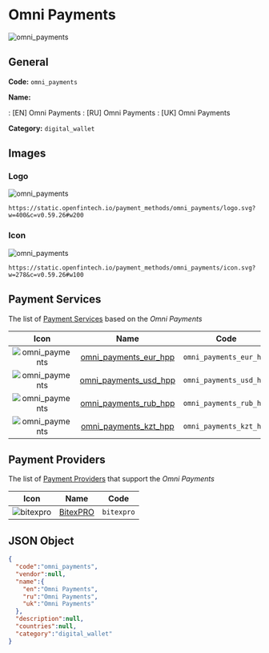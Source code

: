 
# Omni Payments 
![omni_payments](https://static.openfintech.io/payment_methods/omni_payments/logo.svg?w=400&c=v0.59.26#w200)  

## General 
**Code:** `omni_payments` 
 
**Name:** 
 
:	[EN] Omni Payments 
:	[RU] Omni Payments 
:	[UK] Omni Payments 
 
**Category:** `digital_wallet` 
 

## Images 

### Logo 
![omni_payments](https://static.openfintech.io/payment_methods/omni_payments/logo.svg?w=400&c=v0.59.26#w200)  

```
https://static.openfintech.io/payment_methods/omni_payments/logo.svg?w=400&c=v0.59.26#w200
```  

### Icon 
![omni_payments](https://static.openfintech.io/payment_methods/omni_payments/icon.svg?w=278&c=v0.59.26#w100)  

```
https://static.openfintech.io/payment_methods/omni_payments/icon.svg?w=278&c=v0.59.26#w100
```  

## Payment Services 
 
The list of [Payment Services](/payment-services/) based on the _Omni Payments_ 

|Icon|Name|Code| 
|:---:|:---:|:---:| 
|![omni_payments](https://static.openfintech.io/payment_methods/omni_payments/icon.svg?w=278&c=v0.59.26#w100) |[omni_payments_eur_hpp](/payment-services/omni_payments_eur_hpp/)|`omni_payments_eur_hpp`| 
|![omni_payments](https://static.openfintech.io/payment_methods/omni_payments/icon.svg?w=278&c=v0.59.26#w100) |[omni_payments_usd_hpp](/payment-services/omni_payments_usd_hpp/)|`omni_payments_usd_hpp`| 
|![omni_payments](https://static.openfintech.io/payment_methods/omni_payments/icon.svg?w=278&c=v0.59.26#w100) |[omni_payments_rub_hpp](/payment-services/omni_payments_rub_hpp/)|`omni_payments_rub_hpp`| 
|![omni_payments](https://static.openfintech.io/payment_methods/omni_payments/icon.svg?w=278&c=v0.59.26#w100) |[omni_payments_kzt_hpp](/payment-services/omni_payments_kzt_hpp/)|`omni_payments_kzt_hpp`| 
 

## Payment Providers 
 
The list of [Payment Providers](/payment-providers/) that support the _Omni Payments_ 

|Icon|Name|Code| 
|:---:|:---:|:---:| 
|![bitexpro](https://static.openfintech.io/payment_providers/bitexpro/icon.png?w=278&c=v0.59.26#w100) |[BitexPRO](/payment-providers/bitexpro/)|`bitexpro`| 
 

## JSON Object 

```json
{
  "code":"omni_payments",
  "vendor":null,
  "name":{
    "en":"Omni Payments",
    "ru":"Omni Payments",
    "uk":"Omni Payments"
  },
  "description":null,
  "countries":null,
  "category":"digital_wallet"
}
```  
